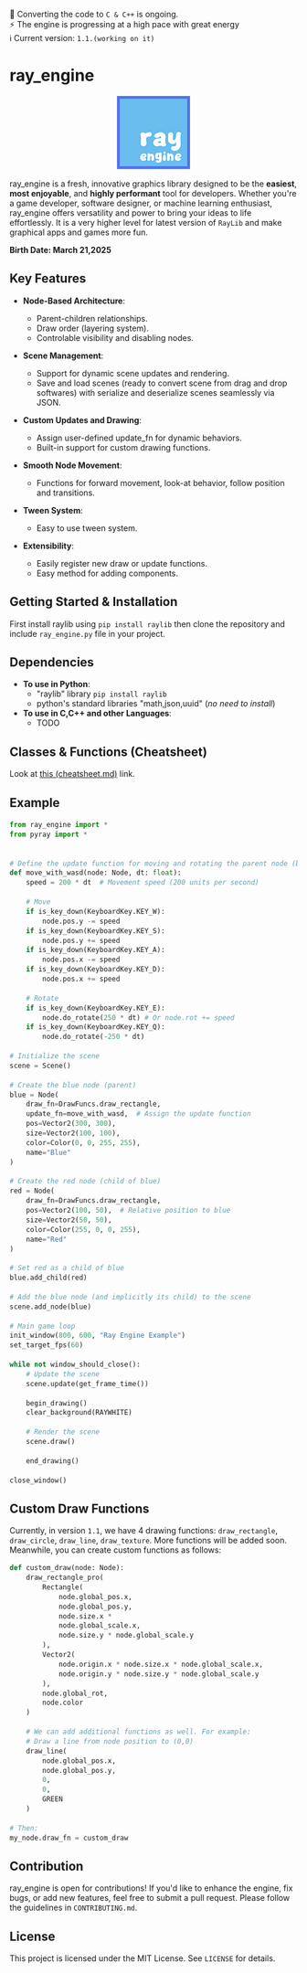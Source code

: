 📢 Converting the code to `C & C++` is ongoing.
<br>
⚡ The engine is progressing at a high pace with great energy
<br>
ℹ️ Current version: `1.1.(working on it)`

# ray_engine
<p align="center">
<img src="ray_engine_128.jpg" style="min-width:128px" />
</p>

ray_engine is a fresh, innovative graphics library designed to be the **easiest**, **most enjoyable**, and **highly performant** tool for developers. Whether you're a game developer, software designer, or machine learning enthusiast, ray_engine offers versatility and power to bring your ideas to life effortlessly. It is a very higher level for latest version of `RayLib` and make graphical apps and games more fun.

**Birth Date: March 21,2025**

## Key Features
- **Node-Based Architecture**:
    - Parent-children relationships.
    - Draw order (layering system).
    - Controlable visibility and disabling nodes.

- **Scene Management**:
    - Support for dynamic scene updates and rendering.
    - Save and load scenes (ready to convert scene from drag and drop softwares) with serialize and deserialize scenes seamlessly via JSON.

- **Custom Updates and Drawing**:
    - Assign user-defined update_fn for dynamic behaviors.
    - Built-in support for custom drawing functions.

- **Smooth Node Movement**:
    - Functions for forward movement, look-at behavior, follow position and transitions.

- **Tween System**:
    - Easy to use tween system.

- **Extensibility**:
    - Easily register new draw or update functions.
    - Easy method for adding components.

## Getting Started & Installation
First install raylib using `pip install raylib` then
clone the repository and include `ray_engine.py` file in your project.

## Dependencies
- **To use in Python**:
  - "raylib" library `pip install raylib`
  - python's standard libraries "math,json,uuid" (*no need to install*)
- **To use in C,C++ and other Languages**:
  - TODO

## Classes & Functions (Cheatsheet)
Look at [this (cheatsheet.md)](cheatsheet.md) link. 

## Example
```python
from ray_engine import *
from pyray import *


# Define the update function for moving and rotating the parent node (blue)
def move_with_wasd(node: Node, dt: float):
    speed = 200 * dt  # Movement speed (200 units per second)
    
    # Move
    if is_key_down(KeyboardKey.KEY_W):
        node.pos.y -= speed
    if is_key_down(KeyboardKey.KEY_S):
        node.pos.y += speed
    if is_key_down(KeyboardKey.KEY_A):
        node.pos.x -= speed
    if is_key_down(KeyboardKey.KEY_D):
        node.pos.x += speed
        
    # Rotate
    if is_key_down(KeyboardKey.KEY_E):
        node.do_rotate(250 * dt) # Or node.rot += speed
    if is_key_down(KeyboardKey.KEY_Q):
        node.do_rotate(-250 * dt)

# Initialize the scene
scene = Scene()

# Create the blue node (parent)
blue = Node(
    draw_fn=DrawFuncs.draw_rectangle,
    update_fn=move_with_wasd,  # Assign the update function
    pos=Vector2(300, 300),
    size=Vector2(100, 100),
    color=Color(0, 0, 255, 255),
    name="Blue"
)

# Create the red node (child of blue)
red = Node(
    draw_fn=DrawFuncs.draw_rectangle,
    pos=Vector2(100, 50),  # Relative position to blue
    size=Vector2(50, 50),
    color=Color(255, 0, 0, 255),
    name="Red"
)

# Set red as a child of blue
blue.add_child(red)

# Add the blue node (and implicitly its child) to the scene
scene.add_node(blue)

# Main game loop
init_window(800, 600, "Ray Engine Example")
set_target_fps(60)

while not window_should_close():
    # Update the scene
    scene.update(get_frame_time())

    begin_drawing()
    clear_background(RAYWHITE)

    # Render the scene
    scene.draw()

    end_drawing()

close_window()
```

## Custom Draw Functions
Currently, in version `1.1`, we have 4 drawing functions: `draw_rectangle`, `draw_circle`, `draw_line`, `draw_texture`. More functions will be added soon. Meanwhile, you can create custom functions as follows:
```python
def custom_draw(node: Node):
    draw_rectangle_pro(
        Rectangle(
            node.global_pos.x,
            node.global_pos.y,
            node.size.x *
            node.global_scale.x,
            node.size.y * node.global_scale.y
        ),
        Vector2(
            node.origin.x * node.size.x * node.global_scale.x,
            node.origin.y * node.size.y * node.global_scale.y
        ),
        node.global_rot,
        node.color
    )

    # We can add additional functions as well. For example:
    # Draw a line from node position to (0,0)
    draw_line(
        node.global_pos.x,
        node.global_pos.y,
        0,
        0,
        GREEN
    )

# Then:
my_node.draw_fn = custom_draw
```

## Contribution
ray_engine is open for contributions! If you'd like to enhance the engine, fix bugs, or add new features, feel free to submit a pull request. Please follow the guidelines in `CONTRIBUTING.md`.

## License
This project is licensed under the MIT License. See `LICENSE` for details.